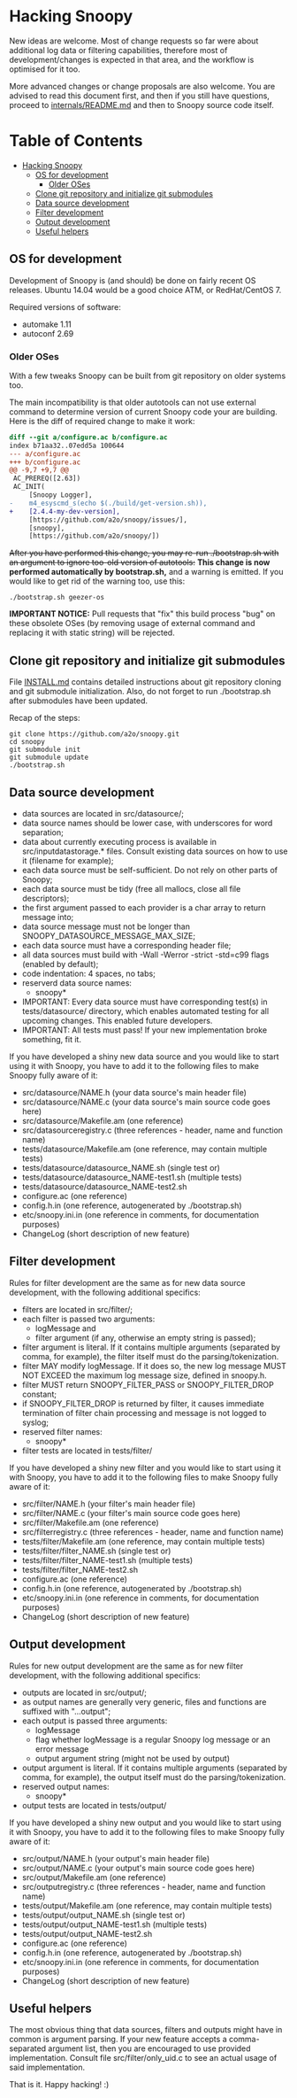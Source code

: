 # Hacking Snoopy

New ideas are welcome. Most of change requests so far were about additional
log data or filtering capabilities, therefore most of development/changes
is expected in that area, and the workflow is optimised for it too.

More advanced changes or change proposals are also welcome. You are advised to
read this document first, and then if you still have questions, proceed to
[internals/README.md](internals/README.md) and then to Snoopy source code itself.



Table of Contents
=================

  * [Hacking Snoopy](#hacking-snoopy)
    * [OS for development](#os-for-development)
      * [Older OSes](#older-oses)
    * [Clone git repository and initialize git submodules](#clone-git-repository-and-initialize-git-submodules)
    * [Data source development](#data-source-development)
    * [Filter development](#filter-development)
    * [Output development](#output-development)
    * [Useful helpers](#useful-helpers)



## OS for development

Development of Snoopy is (and should) be done on fairly recent OS releases.
Ubuntu 14.04 would be a good choice ATM, or RedHat/CentOS 7.

Required versions of software:
- automake 1.11
- autoconf 2.69


### Older OSes

With a few tweaks Snoopy can be built from git repository on older systems too.

The main incompatibility is that older autotools can not use external command
to determine version of current Snoopy code your are building. Here is the diff
of required change to make it work:
```diff
diff --git a/configure.ac b/configure.ac
index b71aa32..07edd5a 100644
--- a/configure.ac
+++ b/configure.ac
@@ -9,7 +9,7 @@
 AC_PREREQ([2.63])
 AC_INIT(
     [Snoopy Logger],
-    m4_esyscmd_s(echo $(./build/get-version.sh)),
+    [2.4.4-my-dev-version],
     [https://github.com/a2o/snoopy/issues/],
     [snoopy],
     [https://github.com/a2o/snoopy/])
```

~~After you have performed this change, you may re-run ./bootstrap.sh with an
argument to ignore too-old version of autotools:~~
**This change is now performed automatically by bootstrap.sh,** and a warning
is emitted. If you would like to get rid of the warning too, use this:
```shell
./bootstrap.sh geezer-os
```

**IMPORTANT NOTICE:**
Pull requests that "fix" this build process "bug" on these obsolete OSes
(by removing usage of external command and replacing it with static string)
will be rejected.



## Clone git repository and initialize git submodules

File [INSTALL.md](INSTALL.md) contains detailed instructions about git repository
cloning and git submodule initialization. Also, do not forget to run ./bootstrap.sh
after submodules have been updated.

Recap of the steps:
```shell
git clone https://github.com/a2o/snoopy.git
cd snoopy
git submodule init
git submodule update
./bootstrap.sh

```



## Data source development

- data sources are located in src/datasource/;
- data source names should be lower case, with underscores for word separation;
- data about currently executing process is available in src/inputdatastorage.*
    files. Consult existing data sources on how to use it (filename for example);
- each data source must be self-sufficient. Do not rely on other parts of Snoopy;
- each data source must be tidy (free all mallocs, close all file descriptors);
- the first argument passed to each provider is a char array to return message into;
- data source message must not be longer than SNOOPY_DATASOURCE_MESSAGE_MAX_SIZE;
- each data source must have a corresponding header file;
- all data sources must build with -Wall -Werror -strict -std=c99 flags
    (enabled by default);
- code indentation: 4 spaces, no tabs;
- reserverd data source names:
    - snoopy*
- IMPORTANT: Every data source must have corresponding test(s) in tests/datasource/
    directory, which enables automated testing for all upcoming changes. This
    enabled future developers.
- IMPORTANT: All tests must pass! If your new implementation broke something,
    fit it.


If you have developed a shiny new data source and you would like to start using
it with Snoopy, you have to add it to the following files to make Snoopy fully
aware of it:

- src/datasource/NAME.h        (your data source's main header file)
- src/datasource/NAME.c        (your data source's main source code goes here)
- src/datasource/Makefile.am   (one reference)
- src/datasourceregistry.c     (three references - header, name and function name)
- tests/datasource/Makefile.am (one reference, may contain multiple tests)
- tests/datasource/datasource_NAME.sh         (single test or)
- tests/datasource/datasource_NAME-test1.sh   (multiple tests)
- tests/datasource/datasource_NAME-test2.sh
- configure.ac                 (one reference)
- config.h.in                  (one reference, autogenerated by ./bootstrap.sh)
- etc/snoopy.ini.in            (one reference in comments, for documentation purposes)
- ChangeLog                    (short description of new feature)



## Filter development

Rules for filter development are the same as for new data source development,
with the following additional specifics:

- filters are located in src/filter/;
- each filter is passed two arguments:
    - logMessage and
    - filter argument (if any, otherwise an empty string is passed);
- filter argument is literal. If it contains multiple arguments (separated by
    comma, for example), the filter itself must do the parsing/tokenization.
- filter MAY modify logMessage. If it does so, the new log message MUST NOT
    EXCEED the maximum log message size, defined in snoopy.h.
- filter MUST return SNOOPY_FILTER_PASS or SNOOPY_FILTER_DROP constant;
- if SNOOPY_FILTER_DROP is returned by filter, it causes immediate termination
    of filter chain processing and message is not logged to syslog;
- reserved filter names:
    - snoopy*
- filter tests are located in tests/filter/


If you have developed a shiny new filter and you would like to start using
it with Snoopy, you have to add it to the following files to make Snoopy fully
aware of it:

- src/filter/NAME.h            (your filter's main header file)
- src/filter/NAME.c            (your filter's main source code goes here)
- src/filter/Makefile.am       (one reference)
- src/filterregistry.c         (three references - header, name and function name)
- tests/filter/Makefile.am     (one reference, may contain multiple tests)
- tests/filter/filter_NAME.sh         (single test or)
- tests/filter/filter_NAME-test1.sh   (multiple tests)
- tests/filter/filter_NAME-test2.sh
- configure.ac                 (one reference)
- config.h.in                  (one reference, autogenerated by ./bootstrap.sh)
- etc/snoopy.ini.in            (one reference in comments, for documentation purposes)
- ChangeLog                    (short description of new feature)



## Output development

Rules for new output development are the same as for new filter development,
with the following additional specifics:

- outputs are located in src/output/;
- as output names are generally very generic, files and functions are suffixed with "...output";
- each output is passed three arguments:
    - logMessage
    - flag whether logMessage is a regular Snoopy log message or an error message
    - output argument string (might not be used by output)
- output argument is literal. If it contains multiple arguments (separated by
    comma, for example), the output itself must do the parsing/tokenization.
- reserved output names:
    - snoopy*
- output tests are located in tests/output/


If you have developed a shiny new output and you would like to start using
it with Snoopy, you have to add it to the following files to make Snoopy fully
aware of it:

- src/output/NAME.h            (your output's main header file)
- src/output/NAME.c            (your output's main source code goes here)
- src/output/Makefile.am       (one reference)
- src/outputregistry.c         (three references - header, name and function name)
- tests/output/Makefile.am     (one reference, may contain multiple tests)
- tests/output/output_NAME.sh         (single test or)
- tests/output/output_NAME-test1.sh   (multiple tests)
- tests/output/output_NAME-test2.sh
- configure.ac                 (one reference)
- config.h.in                  (one reference, autogenerated by ./bootstrap.sh)
- etc/snoopy.ini.in            (one reference in comments, for documentation purposes)
- ChangeLog                    (short description of new feature)



## Useful helpers

The most obvious thing that data sources, filters and outputs might have in
common is argument parsing. If your new feature accepts a comma-separated
argument list, then you are encouraged to use provided implementation. Consult
file src/filter/only_uid.c to see an actual usage of said implementation.



That is it. Happy hacking! :)
